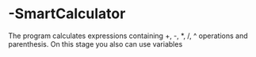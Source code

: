 # -SmartCalculator
The program calculates expressions containing +, -, *, /, ^ operations and parenthesis. On this stage you also can use variables

